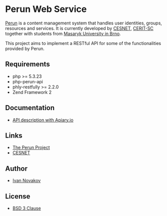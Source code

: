# Perun Web Service

[Perun](http://perun.metacentrum.cz/web/index.shtml) is a content management system that handles user identities, groups, resources and services. 
It is currently developed by [CESNET](http://www.ces.net/), [CERIT-SC](http://www.cerit-sc.cz/en/) together with students from [Masaryk University in Brno](http://www.muni.cz/).

This project aims to implement a RESTful API for some of the functionalities provided by Perun.

## Requirements

- php >= 5.3.23
- php-perun-api 
- phly-restfully >= 2.2.0
- Zend Framework 2

## Documentation

- [API description with Apiary.io](http://docs.shongoperunws.apiary.io/)

## Links

* [The Perun Project](http://perun.metacentrum.cz/web/index.shtml)
* [CESNET](http://www.ces.net/)


## Author

* [Ivan Novakov](http://novakov.cz/)

## License

- [BSD 3 Clause](http://debug.cz/license/bsd-3-clause)

